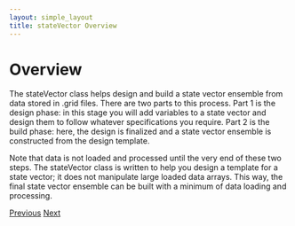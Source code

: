 ```yaml
---
layout: simple_layout
title: stateVector Overview
---
```


# Overview

The stateVector class helps design and build a state vector ensemble from data stored in .grid files. There are two parts to this process. Part 1 is the design phase: in this stage you will add variables to a state vector and design them to follow whatever specifications you require. Part 2 is the build phase: here, the design is finalized and a state vector ensemble is constructed from the design template.

Note that data is not loaded and processed until the very end of these two steps. The stateVector class is written to help you design a template for a state vector; it does not manipulate large loaded data arrays. This way, the final state vector ensemble can be built with a minimum of data loading and processing.

[Previous](welcome)   [Next](concepts)
